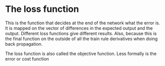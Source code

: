 # The loss function
This is the function that decides at the end of the network what the error is. It is mapped on the vector of differences in the expected output and the output. Different loss functions give different results. Also, because this is the final function on the outside of all the train rule derivatives when doing back propagation. 

The loss function is also called the objective function. Less formally is the error or cost function 